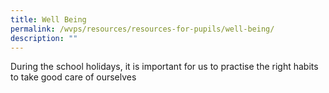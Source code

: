 ```yaml
---
title: Well Being
permalink: /wvps/resources/resources-for-pupils/well-being/
description: ""
---
```

During the school holidays, it is important for us to practise the right habits to take good care of ourselves


